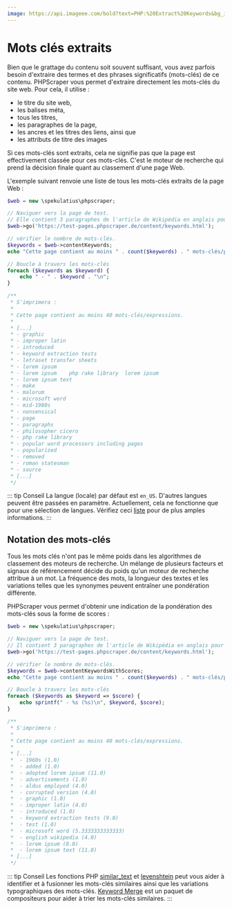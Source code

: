 ```yaml
---
image: https://api.imageee.com/bold?text=PHP:%20Extract%20Keywords&bg_image=https://images.unsplash.com/photo-1542762933-ab3502717ce7
---
```


# Mots clés extraits

Bien que le grattage du contenu soit souvent suffisant, vous avez parfois besoin d'extraire des termes et des phrases significatifs (mots-clés) de ce contenu. PHPScraper vous permet d'extraire directement les mots-clés du site web. Pour cela, il utilise :

- le titre du site web,
- les balises méta,
- tous les titres,
- les paragraphes de la page,
- les ancres et les titres des liens, ainsi que
- les attributs de titre des images

Si ces mots-clés sont extraits, cela ne signifie pas que la page est effectivement classée pour ces mots-clés. C'est le moteur de recherche qui prend la décision finale quant au classement d'une page Web.

L'exemple suivant renvoie une liste de tous les mots-clés extraits de la page Web :

```PHP
$web = new \spekulatius\phpscraper;

// Naviguer vers la page de test.
// Elle contient 3 paragraphes de l'article de Wikipédia en anglais pour "lorem ipsum".
$web->go('https://test-pages.phpscraper.de/content/keywords.html');

// vérifier le nombre de mots-clés.
$keywords = $web->contentKeywords;
echo "Cette page contient au moins " . count($keywords) . " mots-clés/phrases.\n\n";

// Boucle à travers les mots-clés
foreach ($keywords as $keyword) {
    echo " - " . $keyword . "\n";
}

/**
 * S'imprimera :
 *
 * Cette page contient au moins 40 mots-clés/expressions.
 *
 * [...]
 * - graphic
 * - improper latin
 * - introduced
 * - keyword extraction tests
 * - letraset transfer sheets
 * - lorem ipsum
 * - lorem ipsum    php rake library  lorem ipsum
 * - lorem ipsum text
 * - make
 * - malorum
 * - microsoft word
 * - mid-1980s
 * - nonsensical
 * - page
 * - paragraphs
 * - philosopher cicero
 * - php rake library
 * - popular word processors including pages
 * - popularized
 * - removed
 * - roman statesman
 * - source
 * [...]
 */
```

::: tip Conseil
La langue (locale) par défaut est `en_US`. D'autres langues peuvent être passées en paramètre. Actuellement, cela ne fonctionne que pour une sélection de langues. Vérifiez ceci [liste](https://github.com/Donatello-za/rake-php-plus#currently-supported-languages) pour de plus amples informations.
:::


## Notation des mots-clés

Tous les mots clés n'ont pas le même poids dans les algorithmes de classement des moteurs de recherche. Un mélange de plusieurs facteurs et signaux de référencement décide du poids qu'un moteur de recherche attribue à un mot. La fréquence des mots, la longueur des textes et les variations telles que les synonymes peuvent entraîner une pondération différente.

PHPScraper vous permet d'obtenir une indication de la pondération des mots-clés sous la forme de scores :

```PHP
$web = new \spekulatius\phpscraper;

// Naviguer vers la page de test.
// Il contient 3 paragraphes de l'article de Wikipédia en anglais pour "lorem ipsum".
$web->go('https://test-pages.phpscraper.de/content/keywords.html');

// vérifier le nombre de mots-clés.
$keywords = $web->contentKeywordsWithScores;
echo "Cette page contient au moins " . count($keywords) . " mots-clés/phrases.\n\n";

// Boucle à travers les mots-clés
foreach ($keywords as $keyword => $score) {
    echo sprintf(" - %s (%s)\n", $keyword, $score);
}

/**
 * S'imprimera :
 *
 * Cette page contient au moins 40 mots-clés/expressions.
 *
 * [...]
 *  - 1960s (1.0)
 *  - added (1.0)
 *  - adopted lorem ipsum (11.0)
 *  - advertisements (1.0)
 *  - aldus employed (4.0)
 *  - corrupted version (4.0)
 *  - graphic (1.0)
 *  - improper latin (4.0)
 *  - introduced (1.0)
 *  - keyword extraction tests (9.0)
 *  - test (1.0)
 *  - microsoft word (5.3333333333333)
 *  - english wikipedia (4.0)
 *  - lorem ipsum (8.0)
 *  - lorem ipsum text (11.0)
 * [...]
 */
```

::: tip Conseil
Les fonctions PHP [similar_text](https://www.php.net/manual/en/function.similar-text.php) et [levenshtein](https://www.php.net/manual/en/function.levenshtein.php) peut vous aider à identifier et à fusionner les mots-clés similaires ainsi que les variations typographiques des mots-clés. [Keyword Merge](https://github.com/spekulatius/keyword-merge) est un paquet de compositeurs pour aider à trier les mots-clés similaires.
:::
